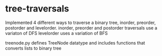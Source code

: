 # tree-traversals
Implemented 4 different ways to traverse a binary tree, inorder, preorder, postorder and levelorder.
inorder, preorder and postorder traversals use a variaton of DFS
levelorder uses a variation of BFS

treenode.py defines TreeNode datatype and includes functions that converts lists to binary tree
